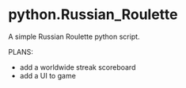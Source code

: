 # python.Russian_Roulette
A simple Russian Roulette python script. 

PLANS:
- add a worldwide streak scoreboard
- add a UI to game
